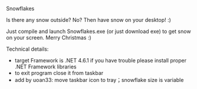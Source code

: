 Snowflakes

Is there any snow outside? No? Then have snow on your desktop! :)

Just compile and launch Snowflakes.exe (or just download exe) to get snow on your screen. Merry Christmas :)

Technical details:
- target Framework is .NET 4.6.1 if you have trouble please install proper .NET Framework libraries
- to exit program close it from taskbar
- add by uoan33:  move taskbar icon to tray；snowflake size is variable